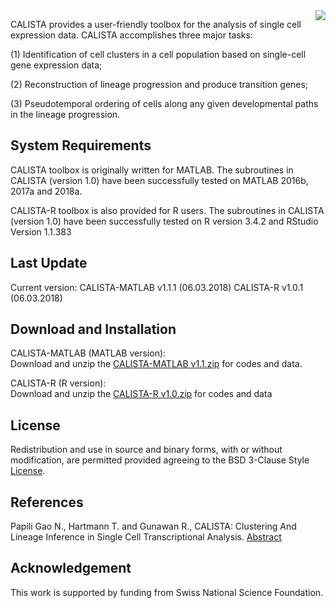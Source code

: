 <img style = "float: right;" src = "https://github.com/CABSEL/CALISTA/blob/master/calista.png">

CALISTA provides a user-friendly toolbox for the analysis of single cell expression data. CALISTA accomplishes three major tasks: 

(1)	Identification of cell clusters in a cell population based on single-cell gene expression data; 

(2)	Reconstruction of lineage progression and produce transition genes;

(3)	Pseudotemporal ordering of cells along any given developmental paths in the lineage progression.


## System Requirements

CALISTA toolbox is originally written for MATLAB. The subroutines in CALISTA (version 1.0) have been successfully tested on MATLAB 2016b,  2017a and 2018a. 

CALISTA-R toolbox is also provided for R users. The subroutines in CALISTA (version 1.0) have been successfully tested on R version 3.4.2 and RStudio Version 1.1.383

## Last Update
Current version: CALISTA-MATLAB v1.1.1 (06.03.2018)   CALISTA-R v1.0.1 (06.03.2018)

## Download and Installation

CALISTA-MATLAB (MATLAB version):    
Download and unzip the [CALISTA-MATLAB v1.1.zip](https://github.com/CABSEL/CALISTA.git) for codes and data.

CALISTA-R (R version):     
Download and unzip the [CALISTA-R v1.0.zip](https://github.com/CABSEL/CALISTA.git) for codes and data

## License
Redistribution and use in source and binary forms, with or without modification, are permitted provided agreeing to the BSD 3-Clause Style [License](https://github.com/CABSEL/CALISTA/blob/master/LICENSE).


## References
Papili Gao N., Hartmann T. and Gunawan R., CALISTA: Clustering And Lineage Inference in Single Cell Transcriptional Analysis. [Abstract](https://www.biorxiv.org/content/early/2018/01/31/257550)

## Acknowledgement
This work is supported by funding from Swiss National Science Foundation.


